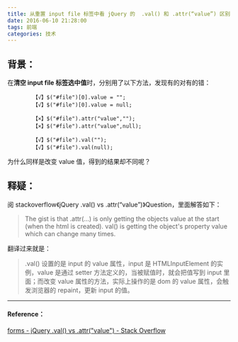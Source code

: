 ```yaml
---
title: 从重置 input file 标签中看 jQuery 的  .val() 和 .attr(“value”) 区别
date: 2016-06-10 21:28:00
tags: 前端
categories: 技术
---
```

  
## 背景：

在**清空 input file 标签选中值**时，分别用了以下方法，发现有的对有的错：

```
        【√】$("#file")[0].value = "";
        【√】$("#file")[0].value = null;

        【×】$("#file").attr("value","");
        【×】$("#file").attr("value",null);
        
        【√】$("#file").val("");
        【√】$("#file").val(null);
```

为什么同样是改变 value 值，得到的结果却不同呢？

## 释疑：

阅 stackoverflow《jQuery .val() vs .attr(“value”)》Question，里面解答如下：

>The gist is that .attr(...) is only getting the objects value at the start (when the html is created). val() is getting the object's property value which can change many times.

翻译过来就是：

>.val() 设置的是 input 的 value 属性，input 是 HTMLInputElement 的实例，value 是通过 setter 方法定义的，当被赋值时，就会把值写到 input 里面；而改变 value 属性的方法，实际上操作的是 dom 的 value 属性，会触发浏览器的 repaint，更新 input 的值。

---

#### Reference：

[ forms - jQuery .val() vs .attr("value") - Stack Overflow ](http://stackoverflow.com/questions/8312820/jquery-val-vs-attrvalue) 
 
